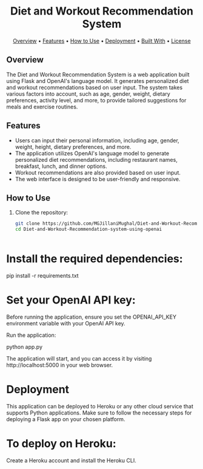 <h1 align="center">Diet and Workout Recommendation System</h1>

<p align="center">
  <a href="#overview">Overview</a> •
  <a href="#features">Features</a> •
  <a href="#how-to-use">How to Use</a> •
  <a href="#deployment">Deployment</a> •
  <a href="#built-with">Built With</a> •
  <a href="#license">License</a>
</p>

## Overview

The Diet and Workout Recommendation System is a web application built using Flask and OpenAI's language model. It generates personalized diet and workout recommendations based on user input. The system takes various factors into account, such as age, gender, weight, dietary preferences, activity level, and more, to provide tailored suggestions for meals and exercise routines.

## Features

- Users can input their personal information, including age, gender, weight, height, dietary preferences, and more.
- The application utilizes OpenAI's language model to generate personalized diet recommendations, including restaurant names, breakfast, lunch, and dinner options.
- Workout recommendations are also provided based on user input.
- The web interface is designed to be user-friendly and responsive.

## How to Use

1. Clone the repository:

   ```bash
   git clone https://github.com/MGJillaniMughal/Diet-and-Workout-Recommendation-system-using-openai.git
   cd Diet-and-Workout-Recommendation-system-using-openai



# Install the required dependencies:
pip install -r requirements.txt

# Set your OpenAI API key:

Before running the application, ensure you set the OPENAI_API_KEY environment variable with your OpenAI API key.

Run the application:


python app.py

The application will start, and you can access it by visiting http://localhost:5000 in your web browser.

# Deployment
This application can be deployed to Heroku or any other cloud service that supports Python applications. Make sure to follow the necessary steps for deploying a Flask app on your chosen platform.

# To deploy on Heroku:

Create a Heroku account and install the Heroku CLI.



